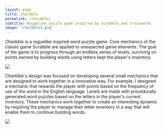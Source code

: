 ```yaml
---
layout: page
title: Charbble
permalink: /charbble/
subtitle: Rougelike puzzle game inspired by Scrabble and crosswords
image: "charbble1.png"
---
```


*Charbble* is a roguelike inspired word puzzle game. Core mechanics of the classic game Scrabble are applied to unexpected game elements. The goal 
of the game is to progress through an endless series of levels, surviving on points earned by building words using letters kept the player's inventory.

![]({{site.baseurl}}/assets/img/charbble1.png)

*Charbble's* design was focused on developing several small mechanics that are designed to work together in a innovative way. For example, I designed a mechanic that rewards the player with points based on the frequency of use of the word in the English language. Levels are made with procedurally 
generated word puzzles based on the letters in the player's current inventory. These mechanics work together to create an interesting dynamic by 
requiring the player to manage their letter inventory in a way that will enable them to continue building words.

![]({{site.baseurl}}/assets/img/charbble2.png)
